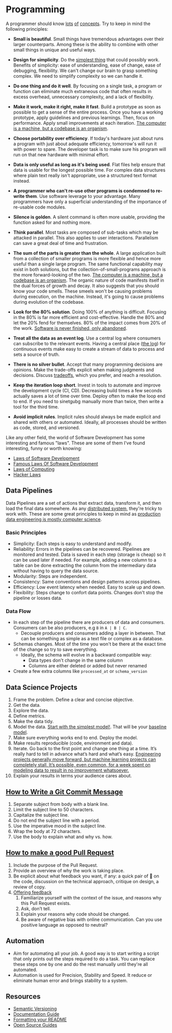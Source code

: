 # Programming

A programmer should know [lots](http://programmer.97things.oreilly.com/wiki/index.php/Contributions_Appearing_in_the_Book) [of](http://www.artima.com/weblogs/viewpost.jsp?thread=331531) [concepts](http://programmer.97things.oreilly.com/wiki/index.php/Other_Edited_Contributions). Try to keep in mind the following principles:

* **Small is beautiful**.
  Small things have tremendous advantages over their larger counterparts.
  Among these is the ability to combine with other small things in unique and useful ways.

* **Design for simplicity**.
  Do the [simplest thing](https://landing.google.com/sre/book/chapters/simplicity.html) that could possibly work.
  Benefits of simplicity: ease of understanding, ease of change, ease of debugging, flexibility.
  We can't change our brain to grasp something complex. We need to simplify complexity so we can handle it.

* **Do one thing and do it well**.
  By focusing on a single task, a program or function can eliminate much extraneous code that often results in excess overhead, unnecessary complexity, and a lack of flexibility.

* **Make it work, make it right, make it fast**.
  Build a prototype as soon as possible to get a sense of the entire process.
  Once you have a working prototype, apply guidelines and previous learnings. Then, focus on performance.
  Apply small improvements at each iteration.
  [The computer is a machine, but a codebase is an organism](https://meltingasphalt.com/a-codebase-is-an-organism/).

* **Choose portability over efficiency**.
  If today's hardware just about runs a program with just about adequate efficiency, tomorrow's will run it with power to spare.
  The developer task is to make sure his program will run on that new hardware with minimal effort.

* **Data is only useful as long as it's being used**.
  Flat files help ensure that data is usable for the longest possible time.
  For complex data structures where plain text really isn't appropriate, use a structured text format instead.

* **A programmer who can't re-use other programs is condemned to re-write them**.
  Use software leverage to your advantage.
  Many programmers have only a superficial understanding of the importance of re-usable code modules.

* **Silence is golden**.
  A silent command is often more usable, providing the function asked for and nothing more.

* **Think parallel**.
  Most tasks are composed of sub-tasks which may be attacked in parallel.
  This also applies to user interactions.
  Parallelism can save a great deal of time and frustration.

* **The sum of the parts is greater than the whole**.
  A large application built from a collection of smaller programs is more flexible and hence more useful than a single large program.
  The same functional capability may exist in both solutions, but the collection-of-small-programs approach is the more forward-looking of the two.
  [The computer is a machine, but a codebase is an organism](https://meltingasphalt.com/a-codebase-is-an-organism/). The organic nature of code manifests itself in the dual forces of growth and decay. It also suggests that you should know your code smells. These smeels won't be causing problems during execution, on the machine. Instead, it's going to cause problems during evolution of the codebase.

* **Look for the 80% solution**.
  Doing 100% of anything is difficult.
  Focusing in the 80% is far more efficient and cost-effective.
  Handle the 80% and let the 20% fend for themselves.
  80% of the impact comes from 20% of the work.
  [Software is never finished, only abandoned](https://stackoverflow.blog/2020/02/20/requirements-volatility-is-the-core-problem-of-software-engineering/).

* **Treat all the data as an event log**.
  Use a central log where consumers can subscribe to the relevant events.
  Having a central place \([the log](https://engineering.linkedin.com/distributed-systems/log-what-every-software-engineer-should-know-about-real-time-datas-unifying)\) for continuous events make easy to create a stream of data to process and sets a source of truth.

* **There is no silver bullet**.
  Accept that many programming decisions are opinions.
  Make the trade-offs explicit when making judgments and decisions.
  Discuss [tradeoffs](https://twitter.com/kelseyhightower/status/774076482637312001), which you prefer, and reach a resolution.

* **Keep the iteration loop short**.
  Invest in tools to automate and improve the development cycle \(CI, CD\). Decreasing build times a few seconds actually saves a lot of time over time. Deploy often to make the loop end to end. If you need to sinetgubg manually more than twice, then write a tool for the third time.

* **Avoid implicit rules**.
  Implicit rules should always be made explicit and shared with others or automated. Ideally, all processes should be written as code, stored, and versioned.

Like any other field, the world of Software Development has some interesting and famous "laws". These are some of them I've found interesting, funny or worth knowing:

* [Laws of Software Development](http://www.globalnerdy.com/2007/07/18/laws-of-software-development/)
* [Famous Laws Of Software Development](https://www.timsommer.be/famous-laws-of-software-development/)
* [Laws of Computing](https://gist.github.com/sorahn/905f67acf00d6f2aa69e74a39de65941)
* [Hacker Laws](https://github.com/dwmkerr/hacker-laws)

## Data Pipelines

Data Pipelines are a set of actions that extract data, transform it, and then load the final data somewhere. As any [distributed system](https://www.somethingsimilar.com/2013/01/14/notes-on-distributed-systems-for-young-bloods/), they're tricky to work with. These are some great principles to keep in mind as [production data engineering is mostly computer science](https://towardsdatascience.com/lessons-from-a-year-in-the-data-science-trenches-f06efa6355fd).

### Basic Principles

* Simplicity: Each steps is easy to understand and modify.
* Reliability: Errors in the pipelines can be recovered. Pipelines are monitored and tested. Data is saved in each step (storage is cheap) so it can be used later if needed. For example, adding a new column to a table can be done extracting the column from the intermediary data without having to query the data source.
* Modularity: Steps are independent.
* Consistency: Same conventions and design patterns across pipelines.
* Efficiency: Low event latency when needed. Easy to scale up and down.
* Flexibility: Steps change to confort data points. Changes don't stop the pipeline or losses data.

### Data Flow

* In each step of the pipeline there are producers of data and consumers. Consumers can be also producers, e.g `B` in `A | B | C`.
  * Decouple producers and consumers adding a layer in between. That can be something as simple as a text file or complex as a database.
* Schemas changes. Most of the time you won't be there at the exact time of the change so try to save everything.
  * Ideally, the schema will evolve in a backward compatible way:
    * Data types don't change in the same column
    * Columns are either deleted or added but never renamed
* Create a few extra columns like `processed_at` or `schema_version`

## Data Science Projects

1. Frame the problem. Define a clear and concise objective.
1. Get the data.
1. Explore the data.
1. Define metrics.
1. Make the data tidy.
1. Model the data. [Start with the simplest model!](https://developers.google.com/machine-learning/guides/rules-of-ml/). That will be your [baseline model](https://blog.insightdatascience.com/always-start-with-a-stupid-model-no-exceptions-3a22314b9aaa).
1. Make sure everything works end to end. Deploy the model.
1. Make results reproducible (code, environment and data).
1. Iterate. Go back to the first point and change one thing at a time. It’s really hard to tell in advance what’s hard and what’s easy. [Engineering projects generally move forward, but machine learning projects can completely stall. It’s possible, even common, for a week spent on modeling data to result in no improvement whatsoever.](https://medium.com/@l2k/why-are-machine-learning-projects-so-hard-to-manage-8e9b9cf49641)
1. Explain your results in terms your audience cares about.

## [How to Write a Git Commit Message](https://chris.beams.io/posts/git-commit/)

1. Separate subject from body with a blank line.
1. Limit the subject line to 50 characters.
1. Capitalize the subject line.
1. Do not end the subject line with a period.
1. Use the imperative mood in the subject line.
1. Wrap the body at 72 characters.
1. Use the body to explain what and why vs. how.

## [How to make a good Pull Request](https://github.blog/2015-01-21-how-to-write-the-perfect-pull-request/)

1. Include the purpose of the Pull Request.
1. Provide an overview of why the work is taking place.
1. Be explicit about what feedback you want, if any: a quick pair of :eyes: on the code, discussion on the technical approach, critique on design, a review of copy.
1. [Offering feedback](https://mtlynch.io/human-code-reviews-1/)
    1. Familiarize yourself with the context of the issue, and reasons why this Pull Request exists.
    1. Ask, don’t tell.
    1. Explain your reasons why code should be changed.
    1. Be aware of negative bias with online communication. Can you use positive language as opposed to neutral?

## Automation

* Aim for automating all your job. A good way is to start writing a script that only prints out the steps required to do a task. You can replace these steps one by one and do the rest manually until they're all automated.
* Automation is used for Precision, Stability and Speed. It reduce or eliminate human error and brings stability to a system.

## Resources

* [Semantic Versioning](https://semver.org/)
* [Documentation Guide](https://www.writethedocs.org/guide/#)
* [Formatting your README](https://guides.github.com/features/wikis/#Formatting-a-readme)
* [Open Source Guides](https://opensource.guide/)
